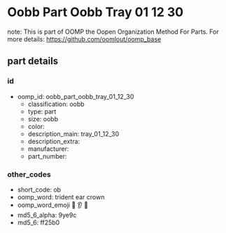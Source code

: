 # Oobb Part Oobb Tray 01 12 30  

note: This is part of OOMP the Oopen Organization Method For Parts. For more details: https://github.com/oomlout/oomp_base

##  part details





### id
* oomp_id: oobb_part_oobb_tray_01_12_30
  * classification: oobb
  * type: part
  * size: oobb
  * color: 
  * description_main: tray_01_12_30
  * description_extra: 
  * manufacturer: 
  * part_number: 

### other_codes
* short_code: ob
* oomp_word: trident ear crown
* oomp_word_emoji :trident: :ear: :crown:
* md5_6_alpha: 9ye9c
* md5_6: ff25b0